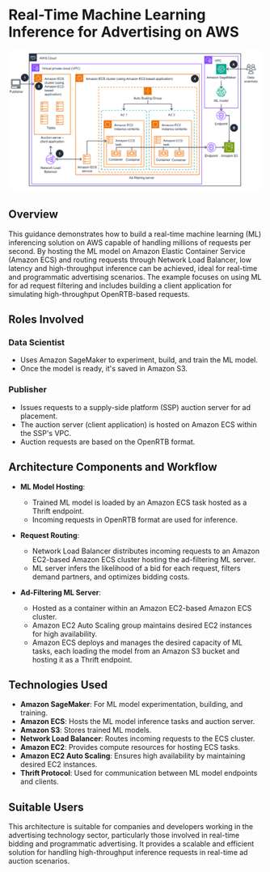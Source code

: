 # Real-Time Machine Learning Inference for Advertising on AWS
![alt text](images/day9real.png)
## Overview

This guidance demonstrates how to build a real-time machine learning (ML) inferencing solution on AWS capable of handling millions of requests per second. By hosting the ML model on Amazon Elastic Container Service (Amazon ECS) and routing requests through Network Load Balancer, low latency and high-throughput inference can be achieved, ideal for real-time and programmatic advertising scenarios. The example focuses on using ML for ad request filtering and includes building a client application for simulating high-throughput OpenRTB-based requests.

## Roles Involved

### Data Scientist
- Uses Amazon SageMaker to experiment, build, and train the ML model.
- Once the model is ready, it's saved in Amazon S3.

### Publisher
- Issues requests to a supply-side platform (SSP) auction server for ad placement.
- The auction server (client application) is hosted on Amazon ECS within the SSP's VPC.
- Auction requests are based on the OpenRTB format.

## Architecture Components and Workflow

- **ML Model Hosting**:
  - Trained ML model is loaded by an Amazon ECS task hosted as a Thrift endpoint.
  - Incoming requests in OpenRTB format are used for inference.

- **Request Routing**:
  - Network Load Balancer distributes incoming requests to an Amazon EC2-based Amazon ECS cluster hosting the ad-filtering ML server.
  - ML server infers the likelihood of a bid for each request, filters demand partners, and optimizes bidding costs.

- **Ad-Filtering ML Server**:
  - Hosted as a container within an Amazon EC2-based Amazon ECS cluster.
  - Amazon EC2 Auto Scaling group maintains desired EC2 instances for high availability.
  - Amazon ECS deploys and manages the desired capacity of ML tasks, each loading the model from an Amazon S3 bucket and hosting it as a Thrift endpoint.

## Technologies Used

- **Amazon SageMaker**: For ML model experimentation, building, and training.
- **Amazon ECS**: Hosts the ML model inference tasks and auction server.
- **Amazon S3**: Stores trained ML models.
- **Network Load Balancer**: Routes incoming requests to the ECS cluster.
- **Amazon EC2**: Provides compute resources for hosting ECS tasks.
- **Amazon EC2 Auto Scaling**: Ensures high availability by maintaining desired EC2 instances.
- **Thrift Protocol**: Used for communication between ML model endpoints and clients.

## Suitable Users

This architecture is suitable for companies and developers working in the advertising technology sector, particularly those involved in real-time bidding and programmatic advertising. It provides a scalable and efficient solution for handling high-throughput inference requests in real-time ad auction scenarios.
